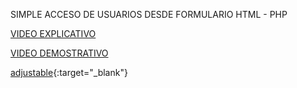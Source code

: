 SIMPLE ACCESO DE USUARIOS DESDE FORMULARIO HTML - PHP

[VIDEO EXPLICATIVO](http://www.micodigolibre.com)

[VIDEO DEMOSTRATIVO](https://www.youtube.com/watch?v=y_lRHR-bRjU)

[adjustable](http://google.com "Giiidd"){:target="_blank"}
